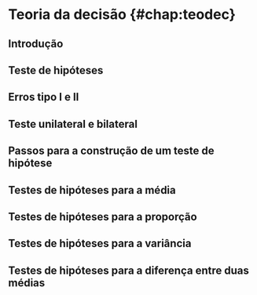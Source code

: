 # Teoria da decisão {#chap:teodec}

## Introdução

## Teste de hipóteses

## Erros tipo I e II

## Teste unilateral e bilateral

## Passos para a construção de um teste de hipótese 

## Testes de hipóteses para a média

## Testes de hipóteses para a proporção

## Testes de hipóteses para a variância

## Testes de hipóteses para a diferença entre duas médias


